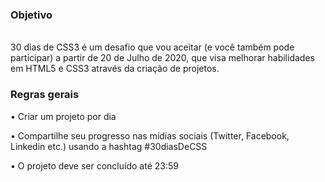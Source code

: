 <h3>Objetivo</h3>

<br>30 dias de CSS3 é um desafio que vou aceitar (e você também pode participar) a partir de 20 de Julho de 2020, que visa melhorar habilidades em HTML5 e CSS3 através da criação de projetos.</br>

<h3>Regras gerais</h3><p>
• Criar um projeto por dia<p>
• Compartilhe seu progresso nas mídias sociais (Twitter, Facebook, Linkedin etc.) usando a hashtag #30diasDeCSS<p>
• O projeto deve ser concluído até 23:59